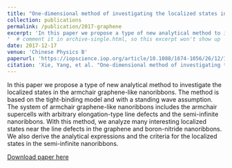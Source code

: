 ```yaml
---
title: "One-dimensional method of investigating the localized states in armchair graphene-like nanoribbons with defects"
collection: publications
permalink: /publication/2017-graphene
excerpt: 'In this paper we propose a type of new analytical method to investigate the localized states in the armchair graphene-like nanoribbons. The method is based on the tight-binding model and with a standing wave assumption. The system of armchair graphene-like nanoribbons includes the armchair supercells with arbitrary elongation-type line defects and the semi-infinite nanoribbons. With this method, we analyze many interesting localized states near the line defects in the graphene and boron-nitride nanoribbons. We also derive the analytical expressions and the criteria for the localized states in the semi-infinite nanoribbons.
'  # comment it in archive-single.html, so this excerpt won't show up
date: 2017-12-17
venue: 'Chinese Physics B'
paperurl: 'https://iopscience.iop.org/article/10.1088/1674-1056/26/12/127310/meta'
citation: 'Xie, Yang, et al. "One-dimensional method of investigating the localized states in armchair graphene-like nanoribbons with defects." Chinese Physics B 26.12 (2017): 127310.'
---
```


In this paper we propose a type of new analytical method to investigate the localized states in the armchair graphene-like nanoribbons. The method is based on the tight-binding model and with a standing wave assumption. The system of armchair graphene-like nanoribbons includes the armchair supercells with arbitrary elongation-type line defects and the semi-infinite nanoribbons. With this method, we analyze many interesting localized states near the line defects in the graphene and boron-nitride nanoribbons. We also derive the analytical expressions and the criteria for the localized states in the semi-infinite nanoribbons.

[Download paper here](http://Zzzzzhijian.github.io/files/2017graphene.pdf)